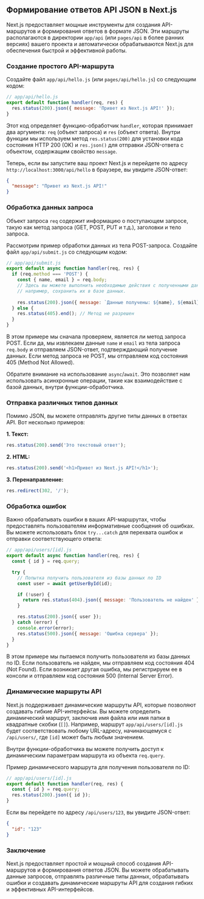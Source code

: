 ## Формирование ответов API JSON в Next.js

Next.js предоставляет мощные инструменты для создания API-маршрутов и формирования ответов в формате JSON. Эти маршруты располагаются в директории `app/api` (или `pages/api` в более ранних версиях) вашего проекта и автоматически обрабатываются Next.js для обеспечения быстрой и эффективной работы.

### Создание простого API-маршрута

Создайте файл `app/api/hello.js` (или `pages/api/hello.js`) со следующим кодом:

```javascript
// app/api/hello.js
export default function handler(req, res) {
  res.status(200).json({ message: 'Привет из Next.js API!' });
}
```

Этот код определяет функцию-обработчик `handler`, которая принимает два аргумента: `req` (объект запроса) и `res` (объект ответа). Внутри функции мы используем метод `res.status(200)` для установки кода состояния HTTP 200 (OK) и `res.json()` для отправки JSON-ответа с объектом, содержащим свойство `message`.

Теперь, если вы запустите ваш проект Next.js и перейдете по адресу `http://localhost:3000/api/hello` в браузере, вы увидите JSON-ответ:

```json
{
  "message": "Привет из Next.js API!"
}
```

### Обработка данных запроса

Объект запроса `req` содержит информацию о поступающем запросе, такую как метод запроса (GET, POST, PUT и т.д.), заголовки и тело запроса. 

Рассмотрим пример обработки данных из тела POST-запроса. Создайте файл `app/api/submit.js` со следующим кодом:

```javascript
// app/api/submit.js
export default async function handler(req, res) {
  if (req.method === 'POST') {
    const { name, email } = req.body;
    // Здесь вы можете выполнить необходимые действия с полученными данными, 
    // например, сохранить их в базе данных.
    
    res.status(200).json({ message: `Данные получены: ${name}, ${email}` });
  } else {
    res.status(405).end(); // Метод не разрешен
  }
}
```

В этом примере мы сначала проверяем, является ли метод запроса POST. Если да, мы извлекаем данные `name` и `email` из тела запроса `req.body` и отправляем JSON-ответ, подтверждающий получение данных. Если метод запроса не POST, мы отправляем код состояния 405 (Method Not Allowed).

Обратите внимание на использование `async`/`await`. Это позволяет нам использовать асинхронные операции, такие как взаимодействие с базой данных, внутри функции-обработчика.

### Отправка различных типов данных

Помимо JSON, вы можете отправлять другие типы данных в ответах API. Вот несколько примеров:

**1. Текст:**

```javascript
res.status(200).send('Это текстовый ответ');
```

**2. HTML:**

```javascript
res.status(200).send('<h1>Привет из Next.js API!</h1>');
```

**3. Перенаправление:**

```javascript
res.redirect(302, '/');
```

### Обработка ошибок

Важно обрабатывать ошибки в ваших API-маршрутах, чтобы предоставлять пользователям информативные сообщения об ошибках. Вы можете использовать блок `try...catch` для перехвата ошибок и отправки соответствующего ответа:

```javascript
// app/api/users/[id].js
export default async function handler(req, res) {
  const { id } = req.query;

  try {
    // Попытка получить пользователя из базы данных по ID
    const user = await getUserById(id); 

    if (!user) {
      return res.status(404).json({ message: 'Пользователь не найден' });
    }

    res.status(200).json({ user });
  } catch (error) {
    console.error(error);
    res.status(500).json({ message: 'Ошибка сервера' });
  }
}
```

В этом примере мы пытаемся получить пользователя из базы данных по ID. Если пользователь не найден, мы отправляем код состояния 404 (Not Found). Если возникает другая ошибка, мы регистрируем ее в консоли и отправляем код состояния 500 (Internal Server Error).

### Динамические маршруты API

Next.js поддерживает динамические маршруты API, которые позволяют создавать гибкие API-интерфейсы. Вы можете определить динамический маршрут, заключив имя файла или имя папки в квадратные скобки (`[]`). Например, маршрут `app/api/users/[id].js` будет соответствовать любому URL-адресу, начинающемуся с `/api/users/`, где `[id]` может быть любым значением.

Внутри функции-обработчика вы можете получить доступ к динамическим параметрам маршрута из объекта `req.query`. 

Пример динамического маршрута для получения пользователя по ID:

```javascript
// app/api/users/[id].js
export default function handler(req, res) {
  const { id } = req.query;
  res.status(200).json({ id });
}
```

Если вы перейдете по адресу `/api/users/123`, вы увидите JSON-ответ:

```json
{
  "id": "123"
}
```

### Заключение

Next.js предоставляет простой и мощный способ создания API-маршрутов и формирования ответов JSON. Вы можете обрабатывать данные запросов, отправлять различные типы данных, обрабатывать ошибки и создавать динамические маршруты API для создания гибких и эффективных API-интерфейсов.